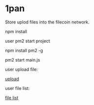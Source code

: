 # 1pan

Store uplod files into the filecoin network.


npm install

user pm2 start project

npm install pm2 -g


pm2 start main.js


user upload file:

[upload](https://)

user file list:

[file list](https://github.com/zlongxiao/1pan/blob/master/files.png)
